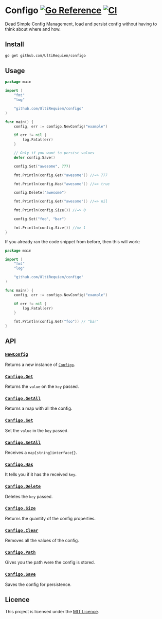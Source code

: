 # Configo [![Go Reference](https://pkg.go.dev/badge/github.com/UltiRequiem/configo.svg)](https://pkg.go.dev/github.com/UltiRequiem/configo) [![CI](https://github.com/UltiRequiem/configo/workflows/CI/badge.svg)](https://github.com/UltiRequiem/configo/actions/workflows/ci.yaml)

Dead Simple Config Management, load and persist config without having to think about where and how.

## Install

```bash
go get github.com/UltiRequiem/configo
```

## Usage

```go
package main

import (
	"fmt"
	"log"

	"github.com/UltiRequiem/configo"
)

func main() {
	config, err := configo.NewConfig("example")

	if err != nil {
		log.Fatal(err)
	}

	// Only if you want to persist values
	defer config.Save()

	config.Set("awesome", 777)

	fmt.Println(config.Get("awesome")) //=> 777

	fmt.Println(config.Has("awesome")) //=> true

	config.Delete("awesome")

	fmt.Println(config.Get("awesome")) //=> nil

	fmt.Println(config.Size()) //=> 0

	config.Set("foo", "bar")

	fmt.Println(config.Size()) //=> 1
}
```

If you already ran the code snippet from before, then this will work:

```go
package main

import (
	"fmt"
	"log"

	"github.com/UltiRequiem/configo"
)

func main() {
	config, err := configo.NewConfig("example")

	if err != nil {
		log.Fatal(err)
	}

	fmt.Println(config.Get("foo")) // "bar"
}
```

## API

### [`NewConfig`](https://github.com/UltiRequiem/configo/blob/main/root.go#L9)

Returns a new instance of [`Configo`](https://github.com/UltiRequiem/configo/blob/main/configo.go#L10).

### [`Configo.Get`](https://github.com/UltiRequiem/configo/blob/main/configo.go#L15)

Returns the `value` on the `key` passed.

### [`Configo.GetAll`](https://github.com/UltiRequiem/configo/blob/main/configo.go#L19)

Returns a map with all the config.

### [`Configo.Set`](https://github.com/UltiRequiem/configo/blob/main/configo.go#L23)

Set the `value` in the `key` passed.

### [`Configo.SetAll`](https://github.com/UltiRequiem/configo/blob/main/configo.go#L27)

Receives a `map[string]interface{}`.

### [`Configo.Has`](https://github.com/UltiRequiem/configo/blob/main/configo.go#L31)

It tells you if it has the received `key`.

### [`Configo.Delete`](https://github.com/UltiRequiem/configo/blob/main/configo.go#L39)

Deletes the `key` passed.

### [`Configo.Size`](https://github.com/UltiRequiem/configo/blob/main/configo.go#L43)

Returns the quantity of the config properties.

### [`Configo.Clear`](https://github.com/UltiRequiem/configo/blob/main/configo.go#L47)

Removes all the values of the config.

### [`Configo.Path`](https://github.com/UltiRequiem/configo/blob/main/configo.go#L51)

Gives you the path were the config is stored.

### [`Configo.Save`](https://github.com/UltiRequiem/configo/blob/main/configo.go#L55)

Saves the config for persistence.

## Licence

This project is licensed under the [MIT Licence](./license).
